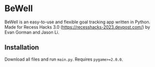 # BeWell

BeWell is an easy-to-use and flexible goal tracking app written in Python.
Made for Recess Hacks 3.0 (https://recesshacks-2023.devpost.com/) by Evan Gorman and Jason Li.

## Installation
Download all files and run `main.py`. Requires `pygame>=2.0.0`.
